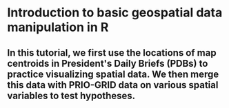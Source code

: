 # Introduction to basic geospatial data manipulation in R

## In this tutorial, we first use the locations of map centroids in President's Daily Briefs (PDBs) to practice visualizing spatial data. We then merge this data with PRIO-GRID data on various spatial variables to test hypotheses. 

